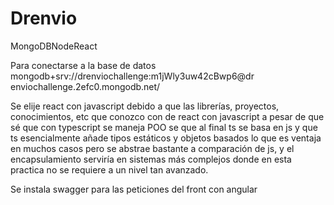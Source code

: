 # Drenvio
MongoDBNodeReact

Para conectarse a la base de datos
mongodb+srv://drenviochallenge:m1jWly3uw42cBwp6@dr
enviochallenge.2efc0.mongodb.net/

Se elije react con javascript debido a que las librerías, proyectos, conocimientos, etc que conozco con de react con javascript a pesar de que sé que con typescript se maneja POO se que al final ts se basa en js y que ts esencialmente añade tipos estáticos y objetos basados lo que es ventaja en muchos casos pero se abstrae bastante a comparación de js, y el encapsulamiento serviría en sistemas más complejos donde en esta practica no se requiere a un nivel tan avanzado.

Se instala swagger para las peticiones del front con angular
